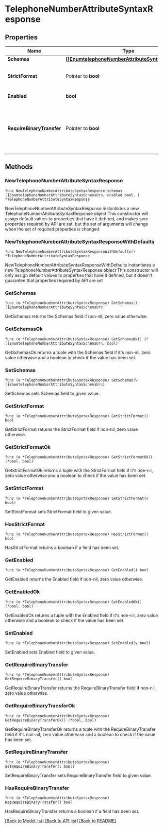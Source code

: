 # TelephoneNumberAttributeSyntaxResponse

## Properties

Name | Type | Description | Notes
------------ | ------------- | ------------- | -------------
**Schemas** | [**[]EnumtelephoneNumberAttributeSyntaxSchemaUrn**](EnumtelephoneNumberAttributeSyntaxSchemaUrn.md) |  | 
**StrictFormat** | Pointer to **bool** | Indicates whether to require telephone number values to strictly comply with the standard definition for this syntax. | [optional] 
**Enabled** | **bool** | Indicates whether the Attribute Syntax is enabled. | 
**RequireBinaryTransfer** | Pointer to **bool** | Indicates whether values of this attribute are required to have a \&quot;binary\&quot; transfer option as described in RFC 4522. Attributes with this syntax will generally be referenced with names including \&quot;;binary\&quot; (e.g., \&quot;userCertificate;binary\&quot;). | [optional] 

## Methods

### NewTelephoneNumberAttributeSyntaxResponse

`func NewTelephoneNumberAttributeSyntaxResponse(schemas []EnumtelephoneNumberAttributeSyntaxSchemaUrn, enabled bool, ) *TelephoneNumberAttributeSyntaxResponse`

NewTelephoneNumberAttributeSyntaxResponse instantiates a new TelephoneNumberAttributeSyntaxResponse object
This constructor will assign default values to properties that have it defined,
and makes sure properties required by API are set, but the set of arguments
will change when the set of required properties is changed

### NewTelephoneNumberAttributeSyntaxResponseWithDefaults

`func NewTelephoneNumberAttributeSyntaxResponseWithDefaults() *TelephoneNumberAttributeSyntaxResponse`

NewTelephoneNumberAttributeSyntaxResponseWithDefaults instantiates a new TelephoneNumberAttributeSyntaxResponse object
This constructor will only assign default values to properties that have it defined,
but it doesn't guarantee that properties required by API are set

### GetSchemas

`func (o *TelephoneNumberAttributeSyntaxResponse) GetSchemas() []EnumtelephoneNumberAttributeSyntaxSchemaUrn`

GetSchemas returns the Schemas field if non-nil, zero value otherwise.

### GetSchemasOk

`func (o *TelephoneNumberAttributeSyntaxResponse) GetSchemasOk() (*[]EnumtelephoneNumberAttributeSyntaxSchemaUrn, bool)`

GetSchemasOk returns a tuple with the Schemas field if it's non-nil, zero value otherwise
and a boolean to check if the value has been set.

### SetSchemas

`func (o *TelephoneNumberAttributeSyntaxResponse) SetSchemas(v []EnumtelephoneNumberAttributeSyntaxSchemaUrn)`

SetSchemas sets Schemas field to given value.


### GetStrictFormat

`func (o *TelephoneNumberAttributeSyntaxResponse) GetStrictFormat() bool`

GetStrictFormat returns the StrictFormat field if non-nil, zero value otherwise.

### GetStrictFormatOk

`func (o *TelephoneNumberAttributeSyntaxResponse) GetStrictFormatOk() (*bool, bool)`

GetStrictFormatOk returns a tuple with the StrictFormat field if it's non-nil, zero value otherwise
and a boolean to check if the value has been set.

### SetStrictFormat

`func (o *TelephoneNumberAttributeSyntaxResponse) SetStrictFormat(v bool)`

SetStrictFormat sets StrictFormat field to given value.

### HasStrictFormat

`func (o *TelephoneNumberAttributeSyntaxResponse) HasStrictFormat() bool`

HasStrictFormat returns a boolean if a field has been set.

### GetEnabled

`func (o *TelephoneNumberAttributeSyntaxResponse) GetEnabled() bool`

GetEnabled returns the Enabled field if non-nil, zero value otherwise.

### GetEnabledOk

`func (o *TelephoneNumberAttributeSyntaxResponse) GetEnabledOk() (*bool, bool)`

GetEnabledOk returns a tuple with the Enabled field if it's non-nil, zero value otherwise
and a boolean to check if the value has been set.

### SetEnabled

`func (o *TelephoneNumberAttributeSyntaxResponse) SetEnabled(v bool)`

SetEnabled sets Enabled field to given value.


### GetRequireBinaryTransfer

`func (o *TelephoneNumberAttributeSyntaxResponse) GetRequireBinaryTransfer() bool`

GetRequireBinaryTransfer returns the RequireBinaryTransfer field if non-nil, zero value otherwise.

### GetRequireBinaryTransferOk

`func (o *TelephoneNumberAttributeSyntaxResponse) GetRequireBinaryTransferOk() (*bool, bool)`

GetRequireBinaryTransferOk returns a tuple with the RequireBinaryTransfer field if it's non-nil, zero value otherwise
and a boolean to check if the value has been set.

### SetRequireBinaryTransfer

`func (o *TelephoneNumberAttributeSyntaxResponse) SetRequireBinaryTransfer(v bool)`

SetRequireBinaryTransfer sets RequireBinaryTransfer field to given value.

### HasRequireBinaryTransfer

`func (o *TelephoneNumberAttributeSyntaxResponse) HasRequireBinaryTransfer() bool`

HasRequireBinaryTransfer returns a boolean if a field has been set.


[[Back to Model list]](../README.md#documentation-for-models) [[Back to API list]](../README.md#documentation-for-api-endpoints) [[Back to README]](../README.md)


